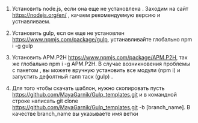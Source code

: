 1. Установить node.js, если она еще не установлена . Заходим на сайт https://nodejs.org/en/  , качаем рекомендуемую версию и устнавливаем.

2. Установить gulp, есл он еще не установлен https://www.npmjs.com/package/gulp, устанавливайте глобально npm i -g gulp

3. Установить APM.P2H https://www.npmjs.com/package/APM.P2H, так же глобально npm i -g APM.P2H.
В случае возникновения проблемы с пакетом , вы можете вручную установить все модули (npm i) и запустить дефолтный галп таск (gulp) .

4. Для того чтобы скачать шаблон, нужно скопировать пусть https://github.com/MayaGarnik/Gulp_templates.git и в командной строке написать 
git clone https://github.com/MayaGarnik/Gulp_templates.git -b [branch_name]. 
В качестве branch_name вы указываете имя ветки 
